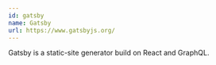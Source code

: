 ```yaml
---
id: gatsby
name: Gatsby
url: https://www.gatsbyjs.org/
---
```

Gatsby is a static-site generator build on React and GraphQL.
